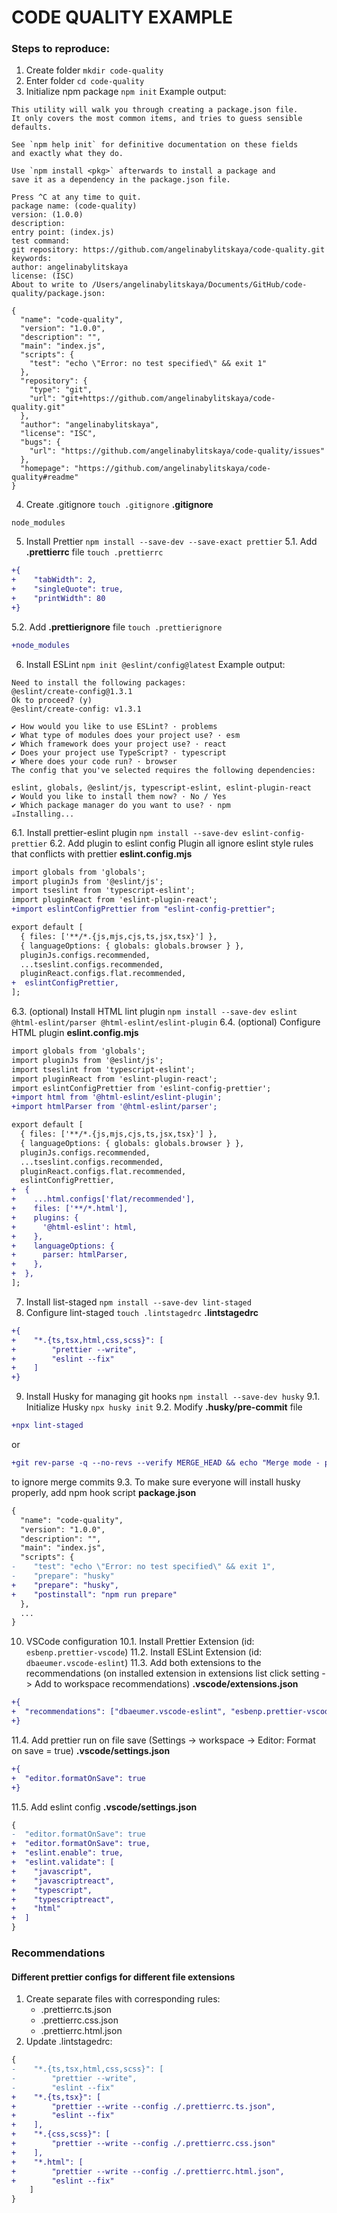 # CODE QUALITY EXAMPLE

### Steps to reproduce:

1. Create folder `mkdir code-quality`
2. Enter folder `cd code-quality`
3. Initialize npm package `npm init`
   Example output:

```
This utility will walk you through creating a package.json file.
It only covers the most common items, and tries to guess sensible defaults.

See `npm help init` for definitive documentation on these fields
and exactly what they do.

Use `npm install <pkg>` afterwards to install a package and
save it as a dependency in the package.json file.

Press ^C at any time to quit.
package name: (code-quality)
version: (1.0.0)
description:
entry point: (index.js)
test command:
git repository: https://github.com/angelinabylitskaya/code-quality.git
keywords:
author: angelinabylitskaya
license: (ISC)
About to write to /Users/angelinabylitskaya/Documents/GitHub/code-quality/package.json:

{
  "name": "code-quality",
  "version": "1.0.0",
  "description": "",
  "main": "index.js",
  "scripts": {
    "test": "echo \"Error: no test specified\" && exit 1"
  },
  "repository": {
    "type": "git",
    "url": "git+https://github.com/angelinabylitskaya/code-quality.git"
  },
  "author": "angelinabylitskaya",
  "license": "ISC",
  "bugs": {
    "url": "https://github.com/angelinabylitskaya/code-quality/issues"
  },
  "homepage": "https://github.com/angelinabylitskaya/code-quality#readme"
}

```

4. Create .gitignore `touch .gitignore`
   **.gitignore**

```
node_modules
```

5. Install Prettier `npm install --save-dev --save-exact prettier`
   5.1. Add **.prettierrc** file `touch .prettierrc`

```diff
+{
+    "tabWidth": 2,
+    "singleQuote": true,
+    "printWidth": 80
+}
```

5.2. Add **.prettierignore** file `touch .prettierignore`

```diff
+node_modules
```

6. Install ESLint `npm init @eslint/config@latest`
   Example output:

```
Need to install the following packages:
@eslint/create-config@1.3.1
Ok to proceed? (y)
@eslint/create-config: v1.3.1

✔ How would you like to use ESLint? · problems
✔ What type of modules does your project use? · esm
✔ Which framework does your project use? · react
✔ Does your project use TypeScript? · typescript
✔ Where does your code run? · browser
The config that you've selected requires the following dependencies:

eslint, globals, @eslint/js, typescript-eslint, eslint-plugin-react
✔ Would you like to install them now? · No / Yes
✔ Which package manager do you want to use? · npm
☕️Installing...
```

6.1. Install prettier-eslint plugin `npm install --save-dev eslint-config-prettier`
6.2. Add plugin to eslint config
Plugin all ignore eslint style rules that conflicts with prettier
**eslint.config.mjs**

```diff
import globals from 'globals';
import pluginJs from '@eslint/js';
import tseslint from 'typescript-eslint';
import pluginReact from 'eslint-plugin-react';
+import eslintConfigPrettier from "eslint-config-prettier";

export default [
  { files: ['**/*.{js,mjs,cjs,ts,jsx,tsx}'] },
  { languageOptions: { globals: globals.browser } },
  pluginJs.configs.recommended,
  ...tseslint.configs.recommended,
  pluginReact.configs.flat.recommended,
+  eslintConfigPrettier,
];
```

6.3. (optional) Install HTML lint plugin `npm install --save-dev eslint @html-eslint/parser @html-eslint/eslint-plugin`
6.4. (optional) Configure HTML plugin
**eslint.config.mjs**

```diff
import globals from 'globals';
import pluginJs from '@eslint/js';
import tseslint from 'typescript-eslint';
import pluginReact from 'eslint-plugin-react';
import eslintConfigPrettier from 'eslint-config-prettier';
+import html from '@html-eslint/eslint-plugin';
+import htmlParser from '@html-eslint/parser';

export default [
  { files: ['**/*.{js,mjs,cjs,ts,jsx,tsx}'] },
  { languageOptions: { globals: globals.browser } },
  pluginJs.configs.recommended,
  ...tseslint.configs.recommended,
  pluginReact.configs.flat.recommended,
  eslintConfigPrettier,
+  {
+    ...html.configs['flat/recommended'],
+    files: ['**/*.html'],
+    plugins: {
+      '@html-eslint': html,
+    },
+    languageOptions: {
+      parser: htmlParser,
+    },
+  },
];

```

7. Install list-staged `npm install --save-dev lint-staged`
8. Configure lint-staged `touch .lintstagedrc`
   **.lintstagedrc**

```diff
+{
+    "*.{ts,tsx,html,css,scss}": [
+        "prettier --write",
+        "eslint --fix"
+    ]
+}
```

9. Install Husky for managing git hooks `npm install --save-dev husky`
   9.1. Initialize Husky `npx husky init`
   9.2. Modify **.husky/pre-commit** file

```diff
+npx lint-staged
```

or

```diff
+git rev-parse -q --no-revs --verify MERGE_HEAD && echo "Merge mode - pre-commit skipped" || npx lint-staged
```

to ignore merge commits
9.3. To make sure everyone will install husky properly, add npm hook script
**package.json**

```diff
{
  "name": "code-quality",
  "version": "1.0.0",
  "description": "",
  "main": "index.js",
  "scripts": {
-    "test": "echo \"Error: no test specified\" && exit 1",
-    "prepare": "husky"
+    "prepare": "husky",
+    "postinstall": "npm run prepare"
  },
  ...
}
```

10. VSCode configuration
    10.1. Install Prettier Extension (id: `esbenp.prettier-vscode`)
    11.2. Install ESLint Extension (id: `dbaeumer.vscode-eslint`)
    11.3. Add both extensions to the recommendations (on installed extension in extensions list click setting -> Add to workspace recommendations)
    **.vscode/extensions.json**

```diff
+{
+  "recommendations": ["dbaeumer.vscode-eslint", "esbenp.prettier-vscode"]
+}
```

11.4. Add prettier run on file save (Settings -> workspace -> Editor: Format on save = true)
**.vscode/settings.json**

```diff
+{
+  "editor.formatOnSave": true
+}
```

11.5. Add eslint config
**.vscode/settings.json**

```diff
{
-  "editor.formatOnSave": true
+  "editor.formatOnSave": true,
+  "eslint.enable": true,
+  "eslint.validate": [
+    "javascript",
+    "javascriptreact",
+    "typescript",
+    "typescriptreact",
+    "html"
+  ]
}
```

### Recommendations

#### Different prettier configs for different file extensions

1. Create separate files with corresponding rules:
   - .prettierrc.ts.json
   - .prettierrc.css.json
   - .prettierrc.html.json
2. Update .lintstagedrc:

```diff
{
-    "*.{ts,tsx,html,css,scss}": [
-        "prettier --write",
-        "eslint --fix"
+    "*.{ts,tsx}": [
+        "prettier --write --config ./.prettierrc.ts.json",
+        "eslint --fix"
+    ],
+    "*.{css,scss}": [
+        "prettier --write --config ./.prettierrc.css.json"
+    ],
+    "*.html": [
+        "prettier --write --config ./.prettierrc.html.json",
+        "eslint --fix"
    ]
}
```
